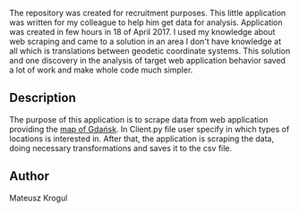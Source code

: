 The repository was created for recruitment purposes. This little application was written for my colleague to help him get data for analysis. Application was created in few hours in 18 of April 2017. I used my knowledge about web scraping and came to a solution in an area I don't have knowledge at all which is translations between geodetic coordinate systems. This solution and one discovery in the analysis of target web application behavior saved a lot of work and make whole code much simpler.

## Description
The purpose of this application is to scrape data from web application providing the [map of Gdańsk](http://mapa.gdansk.gda.pl/ipg/app/index). In Client.py file user specify in which types of locations is interested in. After that, the application is scraping the data, doing necessary transformations and saves it to the csv file.

## Author
Mateusz Krogul
